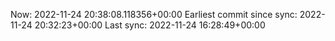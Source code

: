 Now: 2022-11-24 20:38:08.118356+00:00 Earliest commit since sync: 2022-11-24 20:32:23+00:00 Last sync: 2022-11-24 16:28:49+00:00
